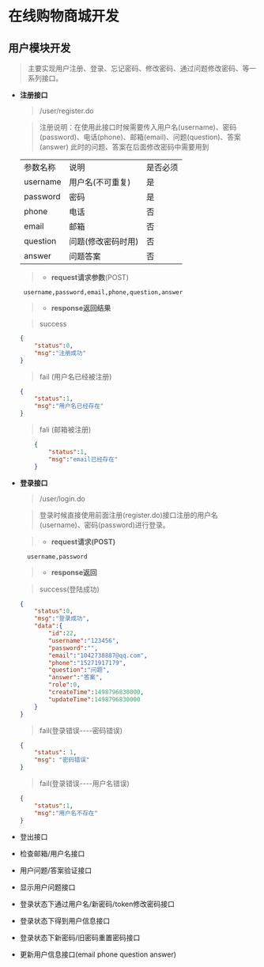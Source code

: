 
# 在线购物商城开发

## 用户模块开发
>主要实现用户注册、登录、忘记密码、修改密码、通过问题修改密码、等一系列接口。

* **注册接口**

  >/user/register.do
  
  >注册说明：在使用此接口时候需要传入用户名(username)、密码(password)、电话(phone)、邮箱(email)、问题(question)、答案(answer)
  此时的问题、答案在后面修改密码中需要用到
  
  <table width="60%" algin="center">
    <tr>
      <td>参数名称</td>
      <td>说明</td>
      <td>是否必须</td>
    </tr>
    <tr>
      <td>username</td>
      <td>用户名(不可重复)</td>
      <td>是</td>
    </tr>
    <tr>
      <td>password</td>
      <td>密码</td>
      <td>是</td>
    </tr>
    <tr>
      <td>phone</td>
      <td>电话</td>
      <td>否</td>
    </tr>
    <tr>
      <td>email</td>
      <td>邮箱</td>
      <td>否</td>
    </tr>
    <tr>
      <td>question</td>
      <td>问题(修改密码时用)</td>
      <td>否</td>
    </tr>
    <tr>
      <td>answer</td>
      <td>问题答案</td>
      <td>否</td>
    </tr>
  </table>
  
  >* **request请求参数**(POST)
    ```
     username,password,email,phone,question,answer
    ```
        
  >* **response返回结果**
    
  >success
    ```json
    {
        "status":0,
        "msg":"注册成功"
    }
    ```
  >fail (用户名已经被注册)
    ```json
    {
        "status":1,
        "msg":"用户名已经存在"
    }
    ```

  >fali (邮箱被注册)
   
    ```json
        {
            "status":1,
            "msg":"email已经存在"
        }
    ```
    

* **登录接口**

  >/user/login.do
  
  >登录时候直接使用前面注册(register.do)接口注册的用户名(username)、密码(password)进行登录。
  
  >* **request请求(POST)**
  
        username,password
  >* **response返回**
    
  >success(登陆成功)
    
    ```json
    {
        "status":0,
        "msg":"登录成功",
        "data":{
            "id":22,
            "username":"123456",
            "password":"",
            "email":"1042738887@qq.com",
            "phone":"15271917179",
            "question":"问题",
            "answer":"答案",
            "role":0,
            "createTime":1498796830000,
            "updateTime":1498796830000
        }
    }
    ```  
   >fail(登录错误----密码错误)
    ```json
    {
        "status": 1,
        "msg": "密码错误"
    }
    ```
  >fail(登录错误----用户名错误)
    ```json
    {
        "status":1,
        "msg":"用户名不存在"
    }
    ```

   
* 登出接口
* 检查邮箱/用户名接口
* 用户问题/答案验证接口
* 显示用户问题接口
* 登录状态下通过用户名/新密码/token修改密码接口
* 登录状态下得到用户信息接口
* 登录状态下新密码/旧密码重置密码接口
* 更新用户信息接口(email phone question answer)

        
